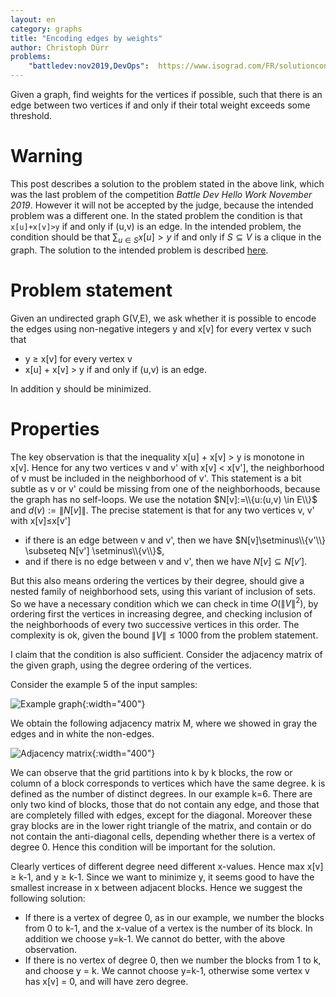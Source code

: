 ```yaml
---
layout: en
category: graphs
title: "Encoding edges by weights"
author: Christoph Dürr
problems:
    "battledev:nov2019,DevOps":  https://www.isograd.com/FR/solutionconcours.php?contest_id=49&que_str_id=&reg_typ_id=2
---
```


Given a graph, find weights for the vertices if possible, such that there is an edge between two vertices if and only if their total weight exceeds some threshold.

# Warning

This post describes a solution to the problem stated in the above link, which was the last problem of the competition *Battle Dev Hello Work November 2019*. However it will not be accepted by the judge, because the intended problem was a different one.  In the stated problem the condition is that `x[u]+x[v]>y` if and only if (u,v) is an edge. In the intended problem, the condition should be that $\sum_{u\in S} x[u] > y$ if and only if $S\subseteq V$ is a clique in the graph. The solution to the intended problem is described [here](http://citeseerx.ist.psu.edu/viewdoc/download?doi=10.1.1.228.76&rep=rep1&type=pdf).

# Problem statement

Given an undirected graph G(V,E), we ask whether it is possible to encode the edges using non-negative integers y and x[v] for every vertex v such that

- y ≥ x[v] for every vertex v
- x[u] + x[v] > y if and only if (u,v) is an edge.

In addition y should be minimized.

# Properties

The key observation is that the inequality x[u] + x[v] > y is monotone in x[v]. Hence for any two vertices v and v' with x[v] < x[v'], the neighborhood of v must be included in the neighborhood of v'. This statement is a bit subtle as v or v' could be missing from one of the neighborhoods, because the graph has no self-loops. We use the notation $N[v]:=\\{u:(u,v) \in E\\}$ and $d(v):=\|N[v]\|$. The precise statement is that for any two vertices v, v' with x[v]≤x[v'] 

- if there is an edge between v and v', then we have $N[v]\setminus\\{v'\\} \subseteq N[v'] \setminus\\{v\\}$,
- and if there is no edge between v and v', then we have $N[v]\subseteq N[v']$.

But this also means ordering the vertices by their degree, should give a nested family of neighborhood sets, using this variant of inclusion of sets.
So we have a necessary condition which we can check in time $O(\|V\|^2)$, by ordering first the vertices in increasing degree, and checking inclusion of the neighborhoods of every two successive vertices in this order. The complexity is ok, given the bound $\|V\|\leq 1000$ from the problem statement.

I claim that the condition is also sufficient. Consider the adjacency matrix of the given graph, using the degree ordering of the vertices. 

Consider the example 5 of the input samples: 

![Example graph]({{site.images}}battledev2019_devops.svg){:width="400"}

We obtain the following adjacency matrix M, where we showed in gray the edges and in white the non-edges. 

![Adjacency matrix]({{site.images}}battledev2019_devops_matrix.svg){:width="400"}

We can observe that the grid partitions into k by k blocks, the row or column of a block corresponds to vertices which have the same degree. k is defined as the number of distinct degrees. In our example k=6. There are only two kind of blocks, those that do not contain any edge, and those that are completely filled with edges, except for the diagonal.  Moreover these gray blocks are in the lower right triangle of the matrix, and contain or do not contain the anti-diagonal cells, depending whether there is a vertex of degree 0. Hence this condition will be important for the solution.

Clearly vertices of different degree need different x-values. Hence max x[v] ≥ k-1, and y ≥ k-1. Since we want to minimize y, it seems good to have the smallest increase in x between adjacent blocks. Hence we suggest the following solution:

- If there is a vertex of degree 0, as in our example, we number the blocks from 0 to k-1, and the x-value of a vertex is the number of its block. In addition we choose y=k-1. We cannot do better, with the above observation.
- If there is no vertex of degree 0, then we number the blocks from 1 to k, and choose y = k. We cannot choose y=k-1, otherwise some vertex v has x[v] = 0, and will have zero degree.

